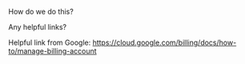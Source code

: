 How do we do this? 

Any helpful links?


Helpful link from Google: https://cloud.google.com/billing/docs/how-to/manage-billing-account
